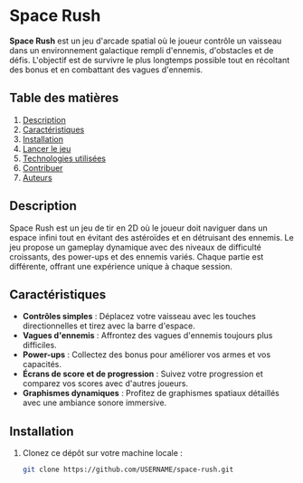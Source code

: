 # Space Rush

**Space Rush** est un jeu d'arcade spatial où le joueur contrôle un vaisseau dans un environnement galactique rempli d'ennemis, d'obstacles et de défis. L'objectif est de survivre le plus longtemps possible tout en récoltant des bonus et en combattant des vagues d'ennemis.

## Table des matières
1. [Description](#description)
2. [Caractéristiques](#caractéristiques)
3. [Installation](#installation)
4. [Lancer le jeu](#lancer-le-jeu)
5. [Technologies utilisées](#technologies-utilisées)
6. [Contribuer](#contribuer)
7. [Auteurs](#auteurs)

## Description
Space Rush est un jeu de tir en 2D où le joueur doit naviguer dans un espace infini tout en évitant des astéroïdes et en détruisant des ennemis. Le jeu propose un gameplay dynamique avec des niveaux de difficulté croissants, des power-ups et des ennemis variés. Chaque partie est différente, offrant une expérience unique à chaque session.

## Caractéristiques
- **Contrôles simples** : Déplacez votre vaisseau avec les touches directionnelles et tirez avec la barre d'espace.
- **Vagues d'ennemis** : Affrontez des vagues d'ennemis toujours plus difficiles.
- **Power-ups** : Collectez des bonus pour améliorer vos armes et vos capacités.
- **Écrans de score et de progression** : Suivez votre progression et comparez vos scores avec d'autres joueurs.
- **Graphismes dynamiques** : Profitez de graphismes spatiaux détaillés avec une ambiance sonore immersive.

## Installation

1. Clonez ce dépôt sur votre machine locale :

   ```bash
   git clone https://github.com/USERNAME/space-rush.git
